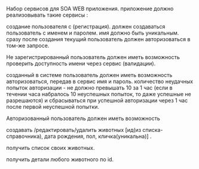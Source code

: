 Набор сервисов для SOA WEB приложения. приложение должно реализовывать такие сервисы :

создание пользователя с (регистрация). должен создаваться пользователь с именем и паролем. имя должно быть уникальным. сразу после создания текущий пользователь должен авторизоваться в том-же запросе.

Не зарегистрированный пользователь должен иметь возможность проверить доступность имени через сервис (валидации).

созданный в системе пользователь должен иметь возможность авторизоваться, передав в сервис имя и пароль. количество неудачных попыток авторизации - не должно превышать 10 за 1 час (если в течении часа набралось 10 неуспешных попыток, то даже успешные не разрешаются) и сбрасываться при успешной авторизации через 1 час после первой неуспешной попытки.

Авторизованный пользователь должен иметь возможность

создавать /редактировать/удалить животных [ид(из списка-справочника), дата рождения, пол, кличка(уникальна)] .

получить список своих животных.

получить детали любого животного по id.
